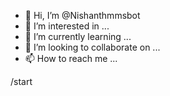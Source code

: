 - 👋 Hi, I’m @Nishanthmmsbot
- 👀 I’m interested in ...
- 🌱 I’m currently learning ...
- 💞️ I’m looking to collaborate on ...
- 📫 How to reach me ...

<!---
Nishanthmmsbot/Nishanthmmsbot is a ✨ special ✨ repository because its `README.md` (this file) appears on your GitHub profile.
You can click the Preview link to take a look at your changes.
--->
/start
